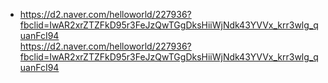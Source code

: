* https://d2.naver.com/helloworld/227936?fbclid=IwAR2xrZTZFkD95r3FeJzQwTGgDksHiiWjNdk43YVVx_krr3wlg_quanFcI94</br>
https://d2.naver.com/helloworld/227936?fbclid=IwAR2xrZTZFkD95r3FeJzQwTGgDksHiiWjNdk43YVVx_krr3wlg_quanFcI94</br>
